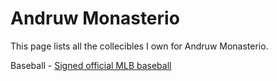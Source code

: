 # Andruw Monasterio

This page lists all the collecibles I own for Andruw Monasterio.

Baseball - [Signed official MLB baseball](/collectibles/andruw-monasterio/signed-official-mlb-baseball)